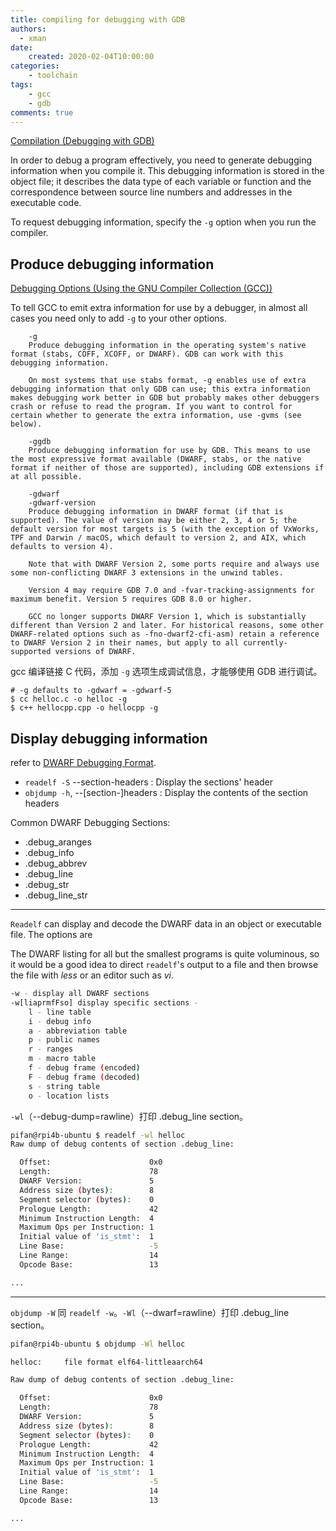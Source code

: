 ```yaml
---
title: compiling for debugging with GDB
authors:
  - xman
date:
    created: 2020-02-04T10:00:00
categories:
    - toolchain
tags:
    - gcc
    - gdb
comments: true
---
```


[Compilation (Debugging with GDB)](https://sourceware.org/gdb/current/onlinedocs/gdb.html/Compilation.html#Compilation)

In order to debug a program effectively, you need to generate debugging information when you compile it. This debugging information is stored in the object file; it describes the data type of each variable or function and the correspondence between source line numbers and addresses in the executable code.

To request debugging information, specify the `-g` option when you run the compiler.

<!-- more -->

## Produce debugging information

[Debugging Options (Using the GNU Compiler Collection (GCC))](https://gcc.gnu.org/onlinedocs/gcc/Debugging-Options.html)

To tell GCC to emit extra information for use by a debugger, in almost all cases you need only to add `-g` to your other options.

```Shell
    -g
    Produce debugging information in the operating system's native format (stabs, COFF, XCOFF, or DWARF). GDB can work with this debugging information.

    On most systems that use stabs format, -g enables use of extra debugging information that only GDB can use; this extra information makes debugging work better in GDB but probably makes other debuggers crash or refuse to read the program. If you want to control for certain whether to generate the extra information, use -gvms (see below).

    -ggdb
    Produce debugging information for use by GDB. This means to use the most expressive format available (DWARF, stabs, or the native format if neither of those are supported), including GDB extensions if at all possible.

    -gdwarf
    -gdwarf-version
    Produce debugging information in DWARF format (if that is supported). The value of version may be either 2, 3, 4 or 5; the default version for most targets is 5 (with the exception of VxWorks, TPF and Darwin / macOS, which default to version 2, and AIX, which defaults to version 4).

    Note that with DWARF Version 2, some ports require and always use some non-conflicting DWARF 3 extensions in the unwind tables.

    Version 4 may require GDB 7.0 and -fvar-tracking-assignments for maximum benefit. Version 5 requires GDB 8.0 or higher.

    GCC no longer supports DWARF Version 1, which is substantially different than Version 2 and later. For historical reasons, some other DWARF-related options such as -fno-dwarf2-cfi-asm) retain a reference to DWARF Version 2 in their names, but apply to all currently-supported versions of DWARF.
```

gcc 编译链接 C 代码，添加 `-g` 选项生成调试信息，才能够使用 GDB 进行调试。

```Shell
# -g defaults to -gdwarf = -gdwarf-5
$ cc helloc.c -o helloc -g
$ c++ hellocpp.cpp -o hellocpp -g
```

## Display debugging information

refer to [DWARF Debugging Format](../../elf/dwarf-debugging.md).

- `readelf -S` --section-headers : Display the sections' header
- `objdump -h`, --[section-]headers : Display the contents of the section headers

Common DWARF Debugging Sections:

- .debug_aranges
- .debug_info
- .debug_abbrev
- .debug_line
- .debug_str
- .debug_line_str

---

`Readelf` can display and decode the DWARF data in an object or executable file. The options are

The DWARF listing for all but the smallest programs is quite voluminous, so it would be a good idea to direct `readelf`'s output to a file and then browse the file with *less* or an editor such as *vi*.

```bash
-w - display all DWARF sections
-w[liaprmfFso] display specific sections -
    l - line table
    i - debug info
    a - abbreviation table
    p - public names
    r - ranges
    m - macro table
    f - debug frame (encoded)
    F - debug frame (decoded)
    s - string table
    o - location lists
```

`-wl`（--debug-dump=rawline）打印 .debug\_line section。

```bash
pifan@rpi4b-ubuntu $ readelf -wl helloc
Raw dump of debug contents of section .debug_line:

  Offset:                      0x0
  Length:                      78
  DWARF Version:               5
  Address size (bytes):        8
  Segment selector (bytes):    0
  Prologue Length:             42
  Minimum Instruction Length:  4
  Maximum Ops per Instruction: 1
  Initial value of 'is_stmt':  1
  Line Base:                   -5
  Line Range:                  14
  Opcode Base:                 13

...
```

---

`objdump -W` 同 `readelf -w`。`-Wl`（--dwarf=rawline）打印 .debug\_line section。

```bash
pifan@rpi4b-ubuntu $ objdump -Wl helloc

helloc:     file format elf64-littleaarch64

Raw dump of debug contents of section .debug_line:

  Offset:                      0x0
  Length:                      78
  DWARF Version:               5
  Address size (bytes):        8
  Segment selector (bytes):    0
  Prologue Length:             42
  Minimum Instruction Length:  4
  Maximum Ops per Instruction: 1
  Initial value of 'is_stmt':  1
  Line Base:                   -5
  Line Range:                  14
  Opcode Base:                 13

...
```
